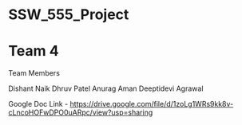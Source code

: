 # SSW_555_Project
# Team 4

Team Members

Dishant Naik
Dhruv Patel
Anurag Aman
Deeptidevi Agrawal

Google Doc Link - https://drive.google.com/file/d/1zoLg1WRs9kk8v-cLncoHOFwDPO0uARpc/view?usp=sharing
